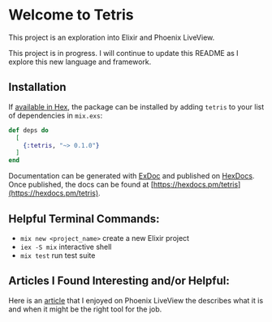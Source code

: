 # Welcome to Tetris

This project is an exploration into Elixir and Phoenix LiveView.

 This project is in progress. I will continue to update this README as I explore this new language and framework.


## Installation

If [available in Hex](https://hex.pm/docs/publish), the package can be installed
by adding `tetris` to your list of dependencies in `mix.exs`:

```elixir
def deps do
  [
    {:tetris, "~> 0.1.0"}
  ]
end
```

Documentation can be generated with [ExDoc](https://github.com/elixir-lang/ex_doc)
and published on [HexDocs](https://hexdocs.pm). Once published, the docs can
be found at [https://hexdocs.pm/tetris](https://hexdocs.pm/tetris).



## Helpful Terminal Commands:
- `mix new <project_name>` create a new Elixir project
- `iex -S mix` interactive shell
- `mix test` run test suite

## Articles I Found Interesting and/or Helpful:
Here is an [article](https://www.google.com) that I enjoyed on Phoenix LiveView the describes what it is and when it might be the right tool for the job.
